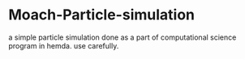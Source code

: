 # Moach-Particle-simulation

a simple particle simulation done as a part of computational science program in hemda. use carefully.
